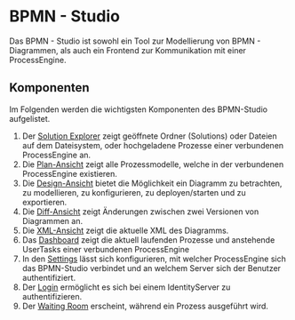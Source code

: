 # BPMN - Studio

Das BPMN - Studio ist sowohl ein Tool zur Modellierung von BPMN - Diagrammen,
als auch ein Frontend zur Kommunikation mit einer ProcessEngine.

## Komponenten

Im Folgenden werden die wichtigsten Komponenten des BPMN-Studio aufgelistet.

1. Der [Solution Explorer](components/solution-explorer/solution-explorer.md)
  zeigt geöffnete Ordner (Solutions) oder Dateien auf dem Dateisystem, oder
  hochgeladene Prozesse einer verbundenen ProcessEngine an.
1. Die [Plan-Ansicht](components/plan-view/plan-view.md) zeigt alle
  Prozessmodelle, welche in der verbundenen ProcessEngine existieren.
1. Die [Design-Ansicht](components/design-view/design-view.md) bietet die
  Möglichkeit ein Diagramm zu betrachten, zu modellieren, zu konfigurieren,
  zu deployen/starten und zu exportieren.
1. Die [Diff-Ansicht](components/diff-view/diff-view.md) zeigt Änderungen
  zwischen zwei Versionen von Diagrammen an.
1. Die [XML-Ansicht](components/xml-view/xml-view.md) zeigt die aktuelle XML
  des Diagramms.
1. Das [Dashboard](components/dashboard/dashboard.md) zeigt die aktuell
 laufenden Prozesse und anstehende UserTasks einer verbundenen ProcessEngine
1. In den [Settings](components/settings/settings.md) lässt sich
  konfigurieren, mit welcher ProcessEngine sich das BPMN-Studio verbindet
  und an welchem Server sich der Benutzer authentifiziert.
1. Der [Login](components/login/login.md) ermöglicht es sich bei einem
  IdentityServer zu authentifizieren.
1. Der [Waiting Room](components/waiting-room/waiting-room.md) erscheint,
  während ein Prozess ausgeführt wird.
